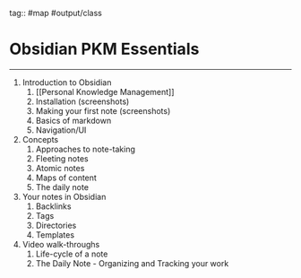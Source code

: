 tag:: #map #output/class

# Obsidian PKM Essentials

---

1. Introduction to Obsidian
	1. [[Personal Knowledge Management]]
	2. Installation (screenshots)
	3. Making your first note (screenshots)
	4. Basics of markdown
	5. Navigation/UI
2. Concepts 
	1. Approaches to note-taking 
	2. Fleeting notes
	3. Atomic notes
	4. Maps of content 
	5. The daily note
3. Your notes in Obsidian 
	1. Backlinks
	2. Tags
	3. Directories
	4. Templates 
4. Video walk-throughs
	1. Life-cycle of a note
	2. The Daily Note - Organizing and Tracking your work 










